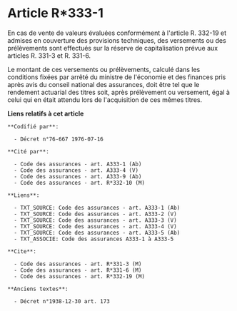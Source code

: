 # Article R*333-1

En cas de vente de valeurs évaluées conformément à l'article R. 332-19 et admises en couverture des provisions techniques,
des versements ou des prélèvements sont effectués sur la réserve de capitalisation prévue aux articles R. 331-3 et R. 331-6.

Le montant de ces versements ou prélèvements, calculé dans les conditions fixées par arrêté du ministre de l'économie et des
finances pris après avis du conseil national des assurances, doit être tel que le rendement actuarial des titres soit, après
prélèvement ou versement, égal à celui qui en était attendu lors de l'acquisition de ces mêmes titres.

**Liens relatifs à cet article**

	**Codifié par**:

	  - Décret n°76-667 1976-07-16

	**Cité par**:

	  - Code des assurances - art. A333-1 (Ab)
	  - Code des assurances - art. A333-4 (V)
	  - Code des assurances - art. A333-9 (Ab)
	  - Code des assurances - art. R*332-10 (M)

	**Liens**:

	  - TXT_SOURCE: Code des assurances - art. A333-1 (Ab)
	  - TXT_SOURCE: Code des assurances - art. A333-2 (V)
	  - TXT_SOURCE: Code des assurances - art. A333-3 (V)
	  - TXT_SOURCE: Code des assurances - art. A333-4 (V)
	  - TXT_SOURCE: Code des assurances - art. A333-5 (Ab)
	  - TXT_ASSOCIE: Code des assurances A333-1 à A333-5

	**Cite**:

	  - Code des assurances - art. R*331-3 (M)
	  - Code des assurances - art. R*331-6 (M)
	  - Code des assurances - art. R*332-19 (M)

	**Anciens textes**:

	  - Décret n°1938-12-30 art. 173
